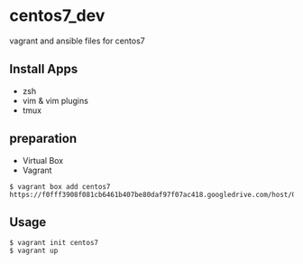 # centos7_dev
vagrant and ansible files for centos7

## Install Apps

* zsh
* vim & vim plugins
* tmux

## preparation

* Virtual Box
* Vagrant

```
$ vagrant box add centos7 https://f0fff3908f081cb6461b407be80daf97f07ac418.googledrive.com/host/0BwtuV7VyVTSkUG1PM3pCeDJ4dVE/centos7.box
```
## Usage

```
$ vagrant init centos7
$ vagrant up
```
